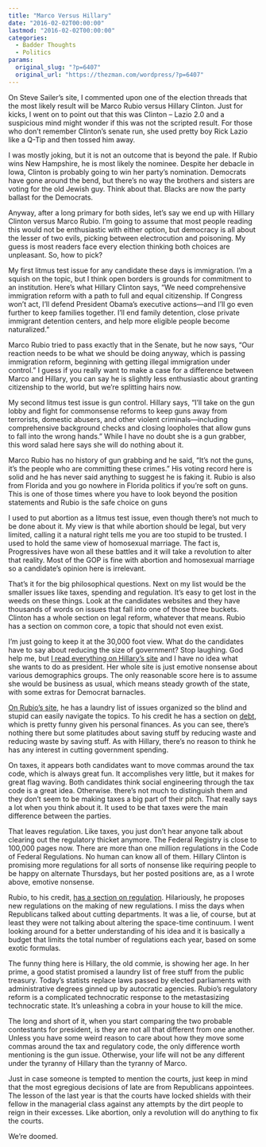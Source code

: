 ```yaml
---
title: "Marco Versus Hillary"
date: "2016-02-02T00:00:00"
lastmod: "2016-02-02T00:00:00"
categories:
  - Badder Thoughts
  - Politics
params:
  original_slug: "?p=6407"
  original_url: "https://thezman.com/wordpress/?p=6407"
---
```


On Steve Sailer’s site, I commented upon one of the election threads
that the most likely result will be Marco Rubio versus Hillary Clinton.
Just for kicks, I went on to point out that this was Clinton – Lazio 2.0
and a suspicious mind might wonder if this was not the scripted result.
For those who don’t remember Clinton’s senate run, she used pretty boy
Rick Lazio like a Q-Tip and then tossed him away.

I was mostly joking, but it is not an outcome that is beyond the pale.
If Rubio wins New Hampshire, he is most likely the nominee. Despite her
debacle in Iowa, Clinton is probably going to win her party’s
nomination. Democrats have gone around the bend, but there’s no way the
brothers and sisters are voting for the old Jewish guy. Think about
that. Blacks are now the party ballast for the Democrats.

Anyway, after a long primary for both sides, let’s say we end up with
Hillary Clinton versus Marco Rubio. I’m going to assume that most people
reading this would not be enthusiastic with either option, but democracy
is all about the lesser of two evils, picking between electrocution and
poisoning. My guess is most readers face every election thinking both
choices are unpleasant. So, how to pick?

My first litmus test issue for any candidate these days is immigration.
I’m a squish on the topic, but I think open borders is grounds for
commitment to an institution. Here’s what Hillary Clinton says, “We need
comprehensive immigration reform with a path to full and equal
citizenship. If Congress won’t act, I’ll defend President Obama’s
executive actions—and I’ll go even further to keep families together.
I’ll end family detention, close private immigrant detention centers,
and help more eligible people become naturalized.”

Marco Rubio tried to pass exactly that in the Senate, but he now
says, “Our reaction needs to be what we should be doing anyway, which is
passing immigration reform, beginning with getting illegal immigration
under control.” I guess if you really want to make a case for a
difference between Marco and Hillary, you can say he is slightly less
enthusiastic about granting citizenship to the world, but we’re
splitting hairs now.

My second litmus test issue is gun control. Hillary says, “I’ll take on
the gun lobby and fight for commonsense reforms to keep guns away from
terrorists, domestic abusers, and other violent criminals—including
comprehensive background checks and closing loopholes that allow guns to
fall into the wrong hands.” While I have no doubt she is a gun grabber,
this word salad here says she will do nothing about it.

Marco Rubio has no history of gun grabbing and he said, “It’s not the
guns, it’s the people who are committing these crimes.” His voting
record here is solid and he has never said anything to suggest he is
faking it. Rubio is also from Florida and you go nowhere in Florida
politics if you’re soft on guns. This is one of those times where you
have to look beyond the position statements and Rubio is the safe choice
on guns

I used to put abortion as a litmus test issue, even though there’s not
much to be done about it. My view is that while abortion should be
legal, but very limited, calling it a natural right tells me you are too
stupid to be trusted. I used to hold the same view of homosexual
marriage. The fact is, Progressives have won all these battles and it
will take a revolution to alter that reality. Most of the GOP is fine
with abortion and homosexual marriage so a candidate’s opinion here is
irrelevant.

That’s it for the big philosophical questions. Next on my list would be
the smaller issues like taxes, spending and regulation. It’s easy to get
lost in the weeds on these things. Look at the candidates websites and
they have thousands of words on issues that fall into one of those three
buckets. Clinton has a whole section on legal reform, whatever that
means. Rubio has a section on common core, a topic that should not even
exist.

I’m just going to keep it at the 30,000 foot view. What do the
candidates have to say about reducing the size of government? Stop
laughing. God help me, but [I read everything on Hillary’s
site](https://www.hillaryclinton.com/issues/) and I have no idea what
she wants to do as president. Her whole site is just emotive nonsense
about various demographics groups. The only reasonable score here is to
assume she would be business as usual, which means steady growth of the
state, with some extras for Democrat barnacles.

[On Rubio’s site](https://marcorubio.com/issues/), he has a laundry list
of issues organized so the blind and stupid can easily navigate the
topics. To his credit he has a section on
[debt](https://marcorubio.com/news/spending-cutting-proposals-fiscal-discipline/),
which is pretty funny given his personal finances. As you can see,
there’s nothing there but some platitudes about saving stuff by reducing
waste and reducing waste by saving stuff. As with Hillary, there’s no
reason to think he has any interest in cutting government spending.

On taxes, it appears both candidates want to move commas around the tax
code, which is always great fun. It accomplishes very little, but it
makes for great flag waving. Both candidates think social engineering
through the tax code is a great idea. Otherwise. there’s not much to
distinguish them and they don’t seem to be making taxes a big part of
their pitch. That really says a lot when you think about it. It used to
be that taxes were the main difference between the parties.

That leaves regulation. Like taxes, you just don’t hear anyone talk
about clearing out the regulatory thicket anymore. The Federal Registry
is close to 100,000 pages now. There are more than one million
regulations in the Code of Federal Regulations. No human can know all of
them. Hillary Clinton is promising more regulations for all sorts of
nonsense like requiring people to be happy on alternate Thursdays, but
her posted positions are, as a I wrote above, emotive nonsense.

Rubio, to his credit, [has a section on
regulation](https://marcorubio.com/news/marcos-plan-to-restore-sanity-and-restraint-to-regulation-a-national-regulatory-budget/).
Hilariously, he proposes new regulations on the making of new
regulations. I miss the days when Republicans talked about cutting
departments. It was a lie, of course, but at least they were not talking
about altering the space-time continuum. I went looking around for a
better understanding of his idea and it is basically a budget that
limits the total number of regulations each year, based on some exotic
formulas.

The funny thing here is Hillary, the old commie, is showing her age. In
her prime, a good statist promised a laundry list of free stuff from
the public treasury. Today’s statists replace laws passed by elected
parliaments with administrative degrees ginned up by autocratic
agencies. Rubio’s regulatory reform is a complicated technocratic
response to the metastasizing technocratic state. It’s unleashing a
cobra in your house to kill the mice.

The long and short of it, when you start comparing the two probable
contestants for president, is they are not all that different from one
another. Unless you have some weird reason to care about how they move
some commas around the tax and regulatory code, the only difference
worth mentioning is the gun issue. Otherwise, your life will not be any
different under the tyranny of Hillary than the tyranny of Marco.

Just in case someone is tempted to mention the courts, just keep in mind
that the most egregious decisions of late are from Republicans
appointees. The lesson of the last year is that the courts have locked
shields with their fellow in the managerial class against any attempts
by the dirt people to reign in their excesses. Like abortion, only a
revolution will do anything to fix the courts.

We’re doomed.
